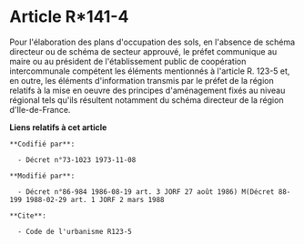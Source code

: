 # Article R*141-4

Pour l'élaboration des plans d'occupation des sols, en l'absence de schéma directeur ou de schéma de secteur approuvé, le
préfet communique au maire ou au président de l'établissement public de coopération intercommunale compétent les éléments
mentionnés à l'article R. 123-5 et, en outre, les éléments d'information transmis par le préfet de la région relatifs à la
mise en oeuvre des principes d'aménagement fixés au niveau régional tels qu'ils résultent notamment du schéma directeur de la
région d'Ile-de-France.

**Liens relatifs à cet article**

	**Codifié par**:

	  - Décret n°73-1023 1973-11-08

	**Modifié par**:

	  - Décret n°86-984 1986-08-19 art. 3 JORF 27 août 1986) M(Décret 88-199 1988-02-29 art. 1 JORF 2 mars 1988

	**Cite**:

	  - Code de l'urbanisme R123-5
